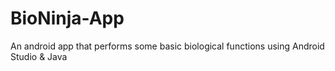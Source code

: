 # BioNinja-App
An android app that performs some basic biological functions using Android Studio &amp; Java
